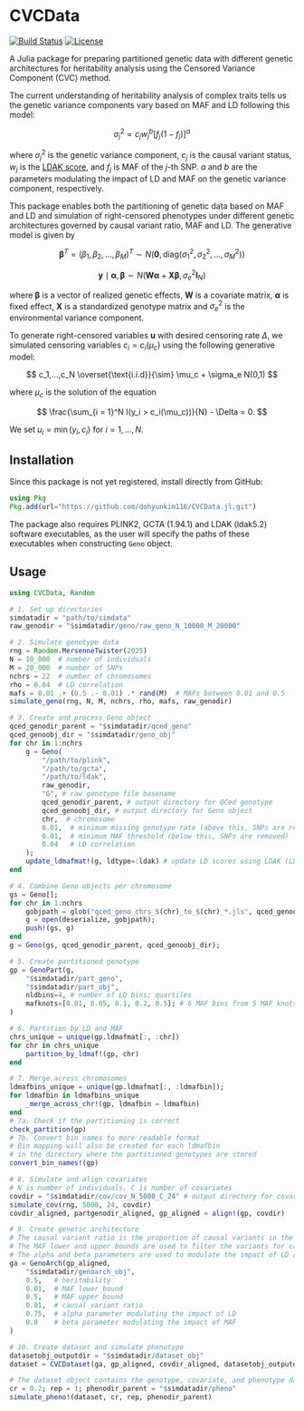 # CVCData

[![Build Status](https://github.com/dohyunkim116/CVCData.jl/actions/workflows/CI.yml/badge.svg)](https://github.com/dohyunkim116/CVCData.jl/actions/workflows/CI.yml)
[![License](https://img.shields.io/badge/license-MIT-blue.svg)](https://opensource.org/licenses/MIT)
<!-- [![Coverage Status](https://coveralls.io/repos/github/dohyunkim116/CVCData.jl/badge.svg?branch=main)](https://coveralls.io/github/dohyunkim116/CVCData.jl?branch=main)
[![Documentation Status](https://readthedocs.org/projects/cvcdata/badge/?version=latest)](https://cvcdata.readthedocs.io/en/latest/?badge=latest) -->

A Julia package for preparing partitioned genetic data with different genetic architectures for heritability analysis using the Censored Variance Component (CVC) method.

The current understanding of heritability analysis of complex traits tells us the genetic variance components vary based on MAF and LD following this model:

$$
\sigma_j^2 = c_jw_j^b[f_j(1-f_j)]^a
$$

where $\sigma_j^2$ is the genetic variance component, $c_j$ is the causal variant status, $w_j$ is the [LDAK score](https://dougspeed.com/calculate-weightings/), and $f_j$ is MAF of the $j$-th SNP. $a$ and $b$ are the parameters modulating the impact of LD and MAF on the genetic variance component, respectively.


 This package enables both the partitioning of genetic data based on MAF and LD and simulation of right-censored phenotypes under different genetic architectures governed by causal variant ratio, MAF and LD. The generative model is given by

$$
\mathbf{\beta}^T = (\beta_1,\beta_2,...,\beta_M)^T \sim N(\mathbf{0},\mathrm{diag}(\sigma_1^2,\sigma_2^2,...,\sigma^2_M))
$$

$$
\mathbf{y}\mid \mathbf{\alpha}, \mathbf{\beta} \sim N(\mathbf{W}\mathbf{\alpha} + \mathbf{X}\mathbf{\beta}, \sigma_e^2\mathbf{I}_N)
$$

where $\mathbf{\beta}$ is a vector of realized genetic effects, $\mathbf{W}$ is a covariate matrix, $\mathbf{\alpha}$ is fixed effect, $\mathbf{X}$ is a standardized genotype matrix and $\sigma_e^2$ is the environmental variance component.

To generate right-censored variables $\mathbf{u}$ with desired censoring rate $\Delta$, we simulated censoring variables $c_i = c_i(\mu_c)$ using the following generative model:

$$
        c_1,...,c_N \overset{\text{i.i.d}}{\sim}  \mu_c + \sigma_e N(0,1)
$$ 

where $\mu_c$ is the solution of the equation

$$
            \frac{\sum_{i = 1}^N I(y_i > c_i(\mu_c))}{N}  - \Delta = 0.
$$ 

We set $u_i = \min(y_i, c_i)$ for $i = 1,...,N$.


## Installation

Since this package is not yet registered, install directly from GitHub:

```julia
using Pkg
Pkg.add(url="https://github.com/dohyunkim116/CVCData.jl.git")
```

The package also requires PLINK2, GCTA (1.94.1) and LDAK (ldak5.2) software executables, as the user will specify the paths of these executables when constructing `Geno` object.

## Usage

```julia
using CVCData, Random

# 1. Set up directories
simdatadir = "path/to/simdata"
raw_genodir = "$simdatadir/geno/raw_geno_N_10000_M_20000"

# 2. Simulate genotype data
rng = Random.MersenneTwister(2025)
N = 10_000  # number of individuals
M = 20_000  # number of SNPs
nchrs = 22  # number of chromosomes
rho = 0.04  # LD correlation
mafs = 0.01 .+ (0.5 .- 0.01) .* rand(M)  # MAFs between 0.01 and 0.5
simulate_geno(rng, N, M, nchrs, rho, mafs, raw_genodir)

# 3. Create and process Geno object
qced_genodir_parent = "$simdatadir/qced_geno"
qced_genoobj_dir = "$simdatadir/geno_obj"
for chr in 1:nchrs
    g = Geno(
        "/path/to/plink", 
        "/path/to/gcta", 
        "/path/to/ldak", 
        raw_genodir, 
        "G", # raw genotype file basename
        qced_genodir_parent, # output directory for QCed genotype
        qced_genoobj_dir, # output directory for Geno object
        chr,  # chromosome
        0.01,  # minimum missing genotype rate (above this, SNPs are removed)
        0.01,  # minimum MAF threshold (below this, SNPs are removed)
        0.04   # LD correlation
    );
    update_ldmafmat!(g, ldtype=:ldak) # update LD scores using LDAK (LDAK scores)
end

# 4. Combine Geno objects per chromosome
gs = Geno[];
for chr in 1:nchrs
    gobjpath = glob("qced_geno_chrs_$(chr)_to_$(chr)_*.jls", qced_genoobj_dir)[]
    g = open(deserialize, gobjpath);
    push!(gs, g)
end
g = Geno(gs, qced_genodir_parent, qced_genoobj_dir);

# 5. Create partitioned genotype
gp = GenoPart(g, 
    "$simdatadir/part_geno",
    "$simdatadir/part_obj",
    nldbins=4, # number of LD bins; quartiles
    mafknots=[0.01, 0.05, 0.1, 0.2, 0.5]; # 6 MAF bins from 5 MAF knots
)

# 6. Partition by LD and MAF
chrs_unique = unique(gp.ldmafmat[:, :chr])
for chr in chrs_unique
    partition_by_ldmaf!(gp, chr)
end

# 7. Merge across chromosomes
ldmafbins_unique = unique(gp.ldmafmat[:, :ldmafbin]);
for ldmafbin in ldmafbins_unique
    _merge_across_chr!(gp, ldmafbin = ldmafbin)
end
# 7a. Check if the partitioning is correct
check_partition(gp)
# 7b. Convert bin names to more readable format
# Bin mapping will also be created for each ldmafbin 
# in the directory where the partitioned genotypes are stored
convert_bin_names!(gp) 

# 8. Simulate and align covariates
# N is number of individuals, C is number of covariates
covdir = "$simdatadir/cov/cov_N_5000_C_24" # output directory for covariates
simulate_cov(rng, 5000, 24, covdir)
covdir_aligned, partgenodir_aligned, gp_aligned = align!(gp, covdir)

# 9. Create genetic architecture
# The causal variant ratio is the proportion of causal variants in the total number of variants
# The MAF lower and upper bounds are used to filter the variants for causal variant selection
# The alpha and beta parameters are used to modulate the impact of LD and MAF on the selection of causal variants
ga = GenoArch(gp_aligned, 
    "$simdatadir/genoarch_obj", 
    0.5,   # heritability
    0.01,  # MAF lower bound
    0.5,   # MAF upper bound
    0.01,  # causal variant ratio
    0.75,  # alpha parameter modulating the impact of LD
    0.0    # beta parameter modulating the impact of MAF
) 

# 10. Create dataset and simulate phenotype
datasetobj_outputdir = "$simdatadir/dataset_obj"
dataset = CVCDataset(ga, gp_aligned, covdir_aligned, datasetobj_outputdir)

# The dataset object contains the genotype, covariate, and phenotype data.
cr = 0.2; rep = 1; phenodir_parent = "$simdatadir/pheno"
simulate_pheno!(dataset, cr, rep, phenodir_parent)
```